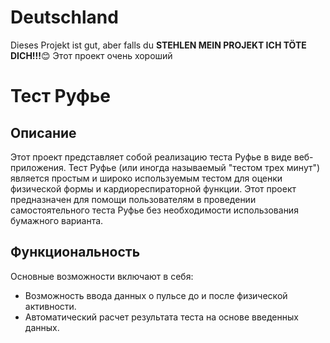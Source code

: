 # Deutschland
Dieses Projekt ist gut, aber falls du **STEHLEN MEIN PROJEKT ICH TÖTE DICH!!!**:blush:
Этот проект очень хороший
# Тест Руфье

## Описание

Этот проект представляет собой реализацию теста Руфье в виде веб-приложения. Тест Руфье (или иногда называемый "тестом трех минут") является простым и широко используемым тестом для оценки физической формы и кардиореспираторной функции. Этот проект предназначен для помощи пользователям в проведении самостоятельного теста Руфье без необходимости использования бумажного варианта.

## Функциональность

Основные возможности включают в себя:

- Возможность ввода данных о пульсе до и после физической активности.
- Автоматический расчет результата теста на основе введенных данных.
